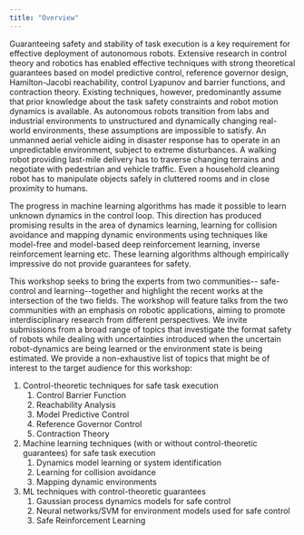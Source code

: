 ```yaml
---
title: "Overview"
---
```

Guaranteeing safety and stability of task execution is a key requirement for effective deployment of autonomous robots. Extensive research in control theory and robotics has enabled effective techniques with strong theoretical guarantees based on model predictive control, reference governor design, Hamilton-Jacobi reachability, control Lyapunov and barrier functions, and contraction theory. Existing techniques, however, predominantly assume that prior knowledge about the task safety constraints and robot motion dynamics is available. As autonomous robots transition from labs and industrial environments to unstructured and dynamically changing real-world environments, these assumptions are impossible to satisfy. An unmanned aerial vehicle aiding in disaster response has to operate in an unpredictable environment, subject to extreme disturbances. A walking robot providing last-mile delivery has to traverse changing terrains and negotiate with pedestrian and vehicle traffic. Even a household cleaning robot has to manipulate objects safely in cluttered rooms and in close proximity to humans.

The progress in machine learning algorithms has made it possible to learn unknown dynamics in the control loop. This direction has produced promising results in the area of dynamics learning, learning for collision avoidance and mapping dynamic environments using techniques like model-free and model-based deep reinforcement learning, inverse reinforcement learning etc. These learning algorithms although empirically impressive do not provide guarantees for safety.

This workshop seeks to bring the experts from two communities-- safe-control and learning--together and highlight the recent works at the intersection of the two fields. The workshop will feature talks from the two communities with an emphasis on robotic applications, aiming to promote interdisciplinary research from different perspectives. We invite submissions from a broad range of topics that investigate the format safety of robots while dealing with uncertainties introduced when the uncertain robot-dynamics are being learned or the environment state is being estimated. We provide a non-exhaustive list of topics that might be of interest to the target audience for this workshop:

1. Control-theoretic techniques for safe task execution
   1. Control Barrier Function
   2. Reachability Analysis
   3. Model Predictive Control
   4. Reference Governor Control
   5. Contraction Theory
2. Machine learning techniques (with or without control-theoretic guarantees) for safe task execution
   1. Dynamics model learning or system identification
   2. Learning for collision avoidance
   3. Mapping dynamic environments
3. ML techniques with control-theoretic guarantees
   1. Gaussian process dynamics models for safe control
   2. Neural networks/SVM for environment models used for safe control
   3. Safe Reinforcement Learning

